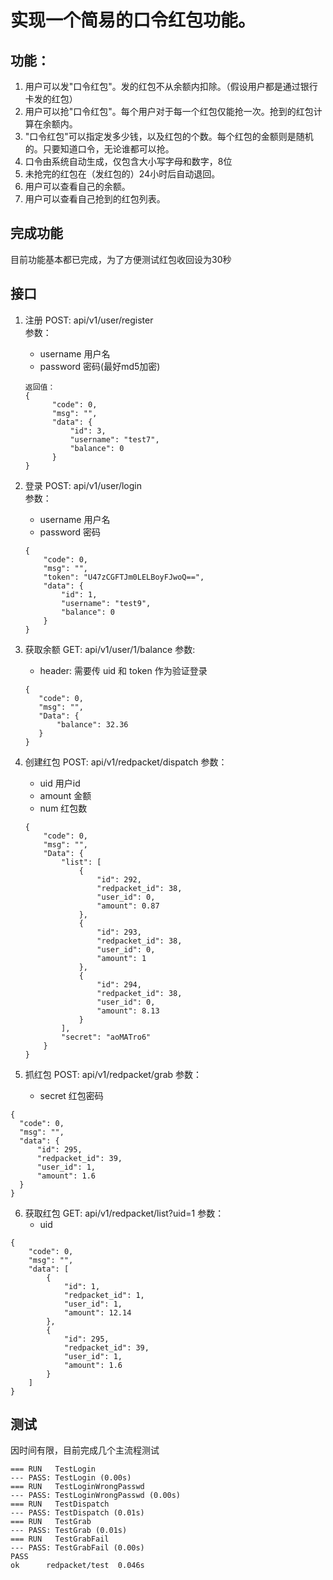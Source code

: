 # 实现一个简易的口令红包功能。

## 功能：

1.  用户可以发"口令红包"。发的红包不从余额内扣除。（假设用户都是通过银行卡发的红包）
2.  用户可以抢"口令红包"。每个用户对于每一个红包仅能抢一次。抢到的红包计算在余额内。
3.  "口令红包"可以指定发多少钱，以及红包的个数。每个红包的金额则是随机的。只要知道口令，无论谁都可以抢。
4.  口令由系统自动生成，仅包含大小写字母和数字，8位
5.  未抢完的红包在（发红包的）24小时后自动退回。
6.  用户可以查看自己的余额。
7.  用户可以查看自己抢到的红包列表。

## 完成功能
目前功能基本都已完成，为了方便测试红包收回设为30秒

## 接口
1. 注册 POST: api/v1/user/register  
    参数：
     * username 用户名
     * password 密码(最好md5加密)
     
     ```  
     返回值：
     {
           "code": 0,
           "msg": "",
           "data": {
               "id": 3,
               "username": "test7",
               "balance": 0
           }
     }
     ```
     
2. 登录 POST: api/v1/user/login  
    参数：
     * username 用户名
     * password 密码
     ```
     {
         "code": 0,
         "msg": "",
         "token": "U47zCGFTJm0LELBoyFJwoQ==",
         "data": {
             "id": 1,
             "username": "test9",
             "balance": 0
         }
     }

    ```

3. 获取余额 GET: api/v1/user/1/balance
   参数:
    * header: 需要传 uid 和 token 作为验证登录
     ```angular2html
    {
        "code": 0,
        "msg": "",
        "Data": {
            "balance": 32.36
        }
    }
    ```
4. 创建红包 POST: api/v1/redpacket/dispatch
    参数：
    * uid 用户id
    * amount 金额
    * num 红包数
   ```
   {
       "code": 0,
       "msg": "",
       "Data": {
           "list": [
               {
                   "id": 292,
                   "redpacket_id": 38,
                   "user_id": 0,
                   "amount": 0.87
               },
               {
                   "id": 293,
                   "redpacket_id": 38,
                   "user_id": 0,
                   "amount": 1
               },
               {
                   "id": 294,
                   "redpacket_id": 38,
                   "user_id": 0,
                   "amount": 8.13
               }
           ],
           "secret": "aoMATro6"
       }
   }
   ```
   
5. 抓红包  POST: api/v1/redpacket/grab
    参数：
     * secret 红包密码
     
  ```
{
    "code": 0,
    "msg": "",
    "data": {
        "id": 295,
        "redpacket_id": 39,
        "user_id": 1,
        "amount": 1.6
    }
}
```

6. 获取红包  GET: api/v1/redpacket/list?uid=1
   参数：
   * uid
   
```angular2html
{
    "code": 0,
    "msg": "",
    "data": [
        {
            "id": 1,
            "redpacket_id": 1,
            "user_id": 1,
            "amount": 12.14
        },
        {
            "id": 295,
            "redpacket_id": 39,
            "user_id": 1,
            "amount": 1.6
        }
    ]
}
```


## 测试
因时间有限，目前完成几个主流程测试
```angular2html
=== RUN   TestLogin
--- PASS: TestLogin (0.00s)
=== RUN   TestLoginWrongPasswd
--- PASS: TestLoginWrongPasswd (0.00s)
=== RUN   TestDispatch
--- PASS: TestDispatch (0.01s)
=== RUN   TestGrab
--- PASS: TestGrab (0.01s)
=== RUN   TestGrabFail
--- PASS: TestGrabFail (0.00s)
PASS
ok      redpacket/test  0.046s

```
